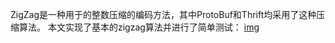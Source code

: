 ZigZag是一种用于的整数压缩的编码方法，其中ProtoBuf和Thrift均采用了这种压缩算法。
本文实现了基本的zigzag算法并进行了简单测试：
[img](https://github.com/wrm128/exercises/blob/master/zigzag/test%20result.png)
